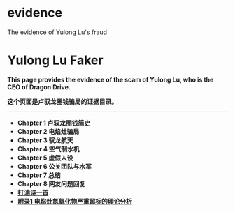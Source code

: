 # evidence
The evidence of Yulong Lu's fraud

# Yulong Lu Faker

**This page provides the evidence of the scam of Yulong Lu, who is the CEO of Dragon Drive.**

**这个页面是卢驭龙圈钱骗局的证据目录。**

------------

- **[Chapter 1 卢驭龙圈钱简史](https://github.com/luyulongfaker/luyulongfaker/blob/master/Chapter1.md "Chapter 1 卢驭龙圈钱简史")**
- **Chapter 2 电焰灶骗局**
- **Chapter 3 驭龙航天**
- **Chapter 4 空气制水机**
- **Chapter 5 虚假人设**
- **Chapter 6 公关团队与水军**
- **Chapter 7 总结**
- **Chapter 8 网友问题回复**
- **[打油诗一首](https://github.com/luyulongfaker/luyulongfaker/blob/master/打油诗一首.md "打油诗一首")**
- **[附录1 电焰灶氮氧化物严重超标的理论分析](https://github.com/luyulongfaker/luyulongfaker/blob/master/%E7%94%B5%E7%84%B0%E7%81%B6%E6%B0%AE%E6%B0%A7%E5%8C%96%E7%89%A9%E8%B6%85%E6%A0%87%E5%88%86%E6%9E%90.md "附录1 电焰灶氮氧化物严重超标的理论分析")**